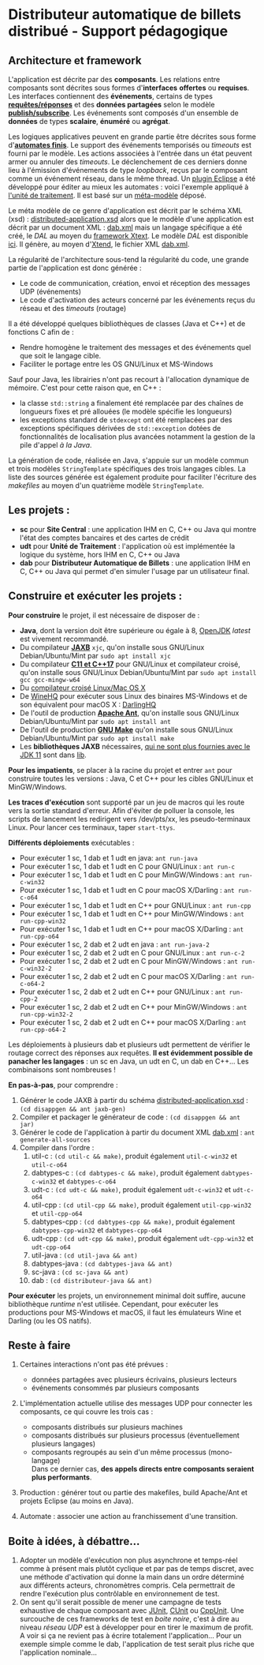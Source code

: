 # Distributeur automatique de billets distribué - Support pédagogique

## Architecture et framework

L'application est décrite par des **composants**. Les relations entre composants sont décrites sous formes d'**interfaces** **offertes** ou **requises**. Les interfaces contiennent des **événements**, certains de types **[requêtes/réponses](https://en.wikipedia.org/wiki/Request%E2%80%93response)** et des **données partagées** selon le modèle **[publish/subscribe](https://fr.wikipedia.org/wiki/Publish-subscribe)**. Les événements sont composés d'un ensemble de **données** de types **scalaire**, **énuméré** ou **agrégat**.

Les logiques applicatives peuvent en grande partie être décrites sous forme d'**[automates finis](https://fr.wikipedia.org/wiki/Automate_fini)**. Le support des événements temporisés ou *timeouts* est fourni par le modèle. Les actions associées à l'entrée dans un état peuvent armer ou annuler des *timeouts*. Le déclenchement de ces derniers donne lieu à l'émission d'événements de type *loopback*, reçus par le composant comme un événement réseau, dans le même thread. Un [plugin Eclipse](org.hpms.automaton/org.hpms.automaton.usite/target/org.hpms.automaton.usite-1.0.0.zip) a été développé pour éditer au mieux les automates : voici l'exemple appliqué à [l'unité de traitement](org.hpms.automaton/snapshot.png). Il est basé sur un [méta-modèle](distributed-application-automaton.xsd) déposé.

Le méta modèle de ce genre d'application est décrit par le schéma XML (xsd) : [distributed-application.xsd](distributed-application.xsd) alors que le modèle d'une application est décrit par un document XML : [dab.xml](dab.xml) mais un langage spécifique a été créé, le *DAL* au moyen du [framework Xtext](https://www.eclipse.org/Xtext/). Le modèle *DAL* est disponible [ici](dab.dal). Il génère, au moyen d'[Xtend](https://www.eclipse.org/xtend/), le fichier XML [dab.xml](dab.xml).


La régularité de l'architecture sous-tend la régularité du code, une grande partie de l'application est donc générée :
- Le code de communication, création, envoi et réception des messages UDP (événements)
- Le code d'activation des acteurs concerné par les événements reçus du réseau et des *timeouts* (routage)

Il a été développé quelques bibliothèques de classes (Java et C++) et de fonctions C afin de :
- Rendre homogène le traitement des messages et des événements quel que soit le langage cible.
- Faciliter le portage entre les OS GNU/Linux et MS-Windows

Sauf pour Java, les librairies n'ont pas recourt à l'allocation dynamique de mémoire. C'est pour cette raison que, en C++ :
- la classe `std::string` a finalement été remplacée par des chaînes de longueurs fixes et pré allouées (le modèle spécifie les longueurs)
- les exceptions standard de `stdexcept` ont été remplacées par des exceptions spécifiques dérivées de `std::exception` dotées de fonctionnalités de localisation plus avancées notamment la gestion de la pile d'appel *à la Java*.

La génération de code, réalisée en Java, s'appuie sur un modèle commun et trois modèles `StringTemplate` spécifiques des trois langages cibles. La liste des sources générée est également produite pour faciliter l'écriture des *makefiles* au moyen d'un quatrième modèle `StringTemplate`.

## Les projets :

- **sc** pour **Site Central** : une application IHM en C, C++ ou Java qui montre l'état des comptes bancaires et des cartes de crédit
- **udt** pour **Unité de Traitement** : l'application où est implémentée la logique du système, hors IHM en C, C++ ou Java
- **dab** pour **Distributeur Automatique de Billets** : une application IHM en C, C++ ou Java qui permet d'en simuler l'usage par un utilisateur final.

## Construire et exécuter les projets :

**Pour construire** le projet, il est nécessaire de disposer de :
- **Java**, dont la version doit être supérieure ou égale à 8, [OpenJDK](https://adoptopenjdk.net/) *latest* est vivement recommandé.
- Du compilateur **[JAXB](https://javaee.github.io/jaxb-v2/)** `xjc`, qu'on installe sous GNU/Linux Debian/Ubuntu/Mint par `sudo apt install xjc`
- Du compilateur **[C11 et C++17](https://gcc.gnu.org/)** pour GNU/Linux et compilateur croisé, qu'on installe sous GNU/Linux Debian/Ubuntu/Mint par `sudo apt install gcc gcc-mingw-w64`
- Du [compilateur croisé Linux/Mac OS X](https://github.com/tpoechtrager/osxcross)
- De [WineHQ](https://www.winehq.org/) pour exécuter sous Linux des binaires MS-Windows et de son équivalent pour macOS X : [DarlingHQ](https://www.darlinghq.org/)
- De l'outil de production **[Apache Ant](https://ant.apache.org/)**, qu'on installe sous GNU/Linux Debian/Ubuntu/Mint par `sudo apt install ant`
- De l'outil de production **[GNU Make](https://www.gnu.org/software/make/)** qu'on installe sous GNU/Linux Debian/Ubuntu/Mint par `sudo apt install make`
- Les **bibliothèques JAXB** nécessaires, [qui ne sont plus fournies avec le JDK 11](https://www.jesperdj.com/2018/09/30/jaxb-on-java-9-10-11-and-beyond/) sont dans [lib](lib).

**Pour les impatients**, se placer à la racine du projet et entrer `ant` pour construire toutes les versions : Java, C et C++ pour les cibles GNU/Linux et MinGW/Windows.

**Les traces d'exécution** sont supporté par un jeu de macros qui les route vers la sortie standard d'erreur. Afin d'éviter de polluer la console, les scripts de lancement les redirigent vers /dev/pts/xx, les pseudo-terminaux Linux.
Pour lancer ces terminaux, taper `start-ttys`.

**Différents déploiements** exécutables :
- Pour exécuter 1 sc, 1 dab et 1 udt en java: `ant run-java`
- Pour exécuter 1 sc, 1 dab et 1 udt en C pour GNU/Linux : `ant run-c`
- Pour exécuter 1 sc, 1 dab et 1 udt en C pour MinGW/Windows : `ant run-c-win32`
- Pour exécuter 1 sc, 1 dab et 1 udt en C pour macOS X/Darling : `ant run-c-o64`
- Pour exécuter 1 sc, 1 dab et 1 udt en C++ pour GNU/Linux : `ant run-cpp`
- Pour exécuter 1 sc, 1 dab et 1 udt en C++ pour MinGW/Windows : `ant run-cpp-win32`
- Pour exécuter 1 sc, 1 dab et 1 udt en C++ pour macOS X/Darling : `ant run-cpp-o64`
- Pour exécuter 1 sc, 2 dab et 2 udt en java : `ant run-java-2`
- Pour exécuter 1 sc, 2 dab et 2 udt en C pour GNU/Linux : `ant run-c-2`
- Pour exécuter 1 sc, 2 dab et 2 udt en C pour MinGW/Windows : `ant run-c-win32-2`
- Pour exécuter 1 sc, 2 dab et 2 udt en C pour macOS X/Darling : `ant run-c-o64-2`
- Pour exécuter 1 sc, 2 dab et 2 udt en C++ pour GNU/Linux : `ant run-cpp-2`
- Pour exécuter 1 sc, 2 dab et 2 udt en C++ pour MinGW/Windows : `ant run-cpp-win32-2`
- Pour exécuter 1 sc, 2 dab et 2 udt en C++ pour macOS X/Darling : `ant run-cpp-o64-2`

Les déploiements à plusieurs dab et plusieurs udt permettent de vérifier le routage correct des réponses aux requêtes.
**Il est évidemment possible de panacher les langages** : un sc en Java, un udt en C, un dab en C++... Les combinaisons sont nombreuses !

**En pas-à-pas**, pour comprendre :
1. Générer le code JAXB à partir du schéma [distributed-application.xsd](distributed-application.xsd) : `(cd disappgen && ant jaxb-gen)`
1. Compiler et packager le générateur de code : `(cd disappgen && ant jar)`
1. Générer le code de l'application à partir du document XML [dab.xml](dab.xml) : `ant generate-all-sources`
1. Compiler dans l'ordre :
    1. util-c        : `(cd util-c && make)`, produit également `util-c-win32` et `util-c-o64`
    1. dabtypes-c    : `(cd dabtypes-c && make)`, produit également `dabtypes-c-win32` et `dabtypes-c-o64`
    1. udt-c         : `(cd udt-c && make)`, produit également `udt-c-win32` et `udt-c-o64`
    1. util-cpp      : `(cd util-cpp && make)`, produit également `util-cpp-win32` et `util-cpp-o64`
    1. dabtypes-cpp  : `(cd dabtypes-cpp && make)`, produit également `dabtypes-cpp-win32` et `dabtypes-cpp-o64`
    1. udt-cpp       : `(cd udt-cpp && make)`, produit également `udt-cpp-win32` et `udt-cpp-o64`
    1. util-java     : `(cd util-java && ant)`
    1. dabtypes-java : `(cd dabtypes-java && ant)`
    1. sc-java       : `(cd sc-java && ant)`
    1. dab           : `(cd distributeur-java && ant)`

**Pour exécuter** les projets, un environnement minimal doit suffire, aucune bibliothèque *runtime* n'est utilisée. Cependant, pour exécuter les productions pour MS-Windows et macOS, il faut les émulateurs Wine et Darling (ou les OS natifs).

## Reste à faire

1. Certaines interactions n'ont pas été prévues :
    * données partagées avec plusieurs écrivains, plusieurs lecteurs
    * événements consommés par plusieurs composants

1. L'implémentation actuelle utilise des messages UDP pour connecter les composants, ce qui couvre les trois cas :
    * composants distribués sur plusieurs machines
    * composants distribués sur plusieurs processus (éventuellement plusieurs langages)
    * composants regroupés au sein d'un même processus (mono-langage)<br />
      Dans ce dernier cas, **des appels directs entre composants seraient plus performants**.

1. Production : générer tout ou partie des makefiles, build Apache/Ant et projets Eclipse (au moins en Java).
1. Automate : associer une action au franchissement d'une transition.</li>

## Boite à idées, à débattre...

1. Adopter un modèle d'exécution non plus asynchrone et temps-réel comme à présent mais plutôt cyclique et par pas de temps discret, avec une méthode d'activation qui donne la main dans un ordre déterminé aux différents acteurs, chronomètres compris. Cela permettrait de rendre l'exécution plus contrôlable en environnement de test.
1. On sent qu'il serait possible de mener une campagne de tests exhaustive de chaque composant avec [JUnit](https://junit.org/junit5/), [CUnit](http://cunit.sourceforge.net/) ou [CppUnit](http://wiki.c2.com/?CppUnit). Une surcouche de ces frameworks de test en *boite noire*, c'est à dire au niveau *réseau UDP* est à développer pour en tirer le maximum de profit. A voir si ça ne revient pas à écrire totalement l'application... Pour un exemple simple comme le dab, l'application de test serait plus riche que l'application nominale...
